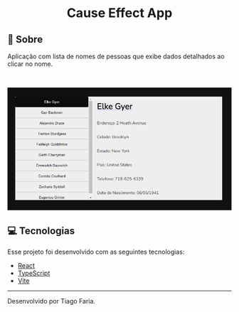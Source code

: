 <h1 align="center">Cause Effect App</h1>

## 🔖 Sobre

Aplicação com lista de nomes de pessoas que exibe dados detalhados ao clicar no nome.

<br>

<p align="center">
	<img src="../.github/cause-effect-app.png" alt="Cause Effect App" />
</p>

## 💻 Tecnologias

Esse projeto foi desenvolvido com as seguintes tecnologias:

- [React](https://pt-br.reactjs.org/)
- [TypeScript](https://www.typescriptlang.org/)
- [Vite](https://vitejs.dev/)

---

Desenvolvido por Tiago Faria.
